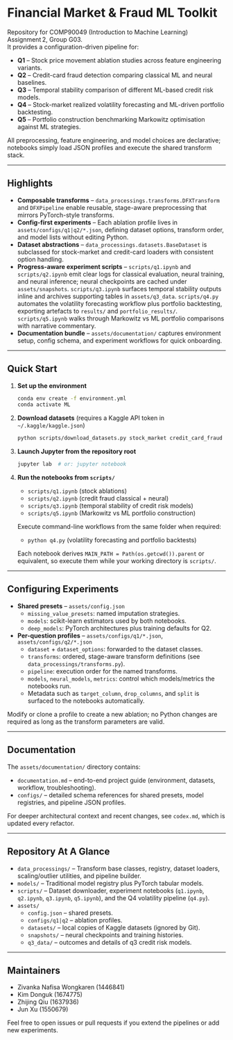 # Financial Market & Fraud ML Toolkit

Repository for COMP90049 (Introduction to Machine Learning) Assignment 2, Group G03.  
It provides a configuration-driven pipeline for:
- **Q1** &ndash; Stock price movement ablation studies across feature engineering variants.
- **Q2** &ndash; Credit-card fraud detection comparing classical ML and neural baselines.
- **Q3** &ndash; Temporal stability comparison of different ML-based credit risk models.
- **Q4** &ndash; Stock-market realized volatility forecasting and ML-driven portfolio backtesting.
- **Q5** &ndash; Portfolio construction benchmarking Markowitz optimisation against ML strategies.

All preprocessing, feature engineering, and model choices are declarative; notebooks simply load JSON profiles and execute the shared transform stack. 

---

## Highlights
- **Composable transforms** – `data_processings.transforms.DFXTransform` and `DFXPipeline` enable reusable, stage-aware preprocessing that mirrors PyTorch-style transforms.
- **Config-first experiments** – Each ablation profile lives in `assets/configs/q1|q2/*.json`, defining dataset options, transform order, and model lists without editing Python.
- **Dataset abstractions** – `data_processings.datasets.BaseDataset` is subclassed for stock-market and credit-card loaders with consistent option handling.
- **Progress-aware experiment scripts** – `scripts/q1.ipynb` and `scripts/q2.ipynb` emit clear logs for classical evaluation, neural training, and neural inference; neural checkpoints are cached under `assets/snapshots`. `scripts/q3.ipynb` surfaces temporal stability outputs inline and archives supporting tables in `assets/q3_data`. `scripts/q4.py` automates the volatility forecasting workflow plus portfolio backtesting, exporting artefacts to `results/` and `portfolio_results/`. `scripts/q5.ipynb` walks through Markowitz vs ML portfolio comparisons with narrative commentary.
- **Documentation bundle** – `assets/documentation/` captures environment setup, config schema, and experiment workflows for quick onboarding.

---

## Quick Start
1. **Set up the environment**
   ```bash
   conda env create -f environment.yml
   conda activate ML
   ```
2. **Download datasets** (requires a Kaggle API token in `~/.kaggle/kaggle.json`)
   ```bash
   python scripts/download_datasets.py stock_market credit_card_fraud
   ```
3. **Launch Jupyter from the repository root**
   ```bash
   jupyter lab  # or: jupyter notebook
   ```
4. **Run the notebooks from `scripts/`**
   - `scripts/q1.ipynb` (stock ablations)  
   - `scripts/q2.ipynb` (credit fraud classical + neural)
   - `scripts/q3.ipynb` (temporal stability of credit risk models)
   - `scripts/q5.ipynb` (Markowitz vs ML portfolio construction)

   Execute command-line workflows from the same folder when required:
   - `python q4.py` (volatility forecasting and portfolio backtests)

   Each notebook derives `MAIN_PATH = Path(os.getcwd()).parent` or equivalent, so execute them while your working directory is `scripts/`.

---

## Configuring Experiments
- **Shared presets** – `assets/config.json`
  - `missing_value_presets`: named imputation strategies.
  - `models`: scikit-learn estimators used by both notebooks.
  - `deep_models`: PyTorch architectures plus training defaults for Q2.
- **Per-question profiles** – `assets/configs/q1/*.json`, `assets/configs/q2/*.json`
  - `dataset` + `dataset_options`: forwarded to the dataset classes.
  - `transforms`: ordered, stage-aware transform definitions (see `data_processings/transforms.py`).
  - `pipeline`: execution order for the named transforms.
  - `models`, `neural_models`, `metrics`: control which models/metrics the notebooks run.
  - Metadata such as `target_column`, `drop_columns`, and `split` is surfaced to the notebooks automatically.

Modify or clone a profile to create a new ablation; no Python changes are required as long as the transform parameters are valid.

---

## Documentation
The `assets/documentation/` directory contains:
- `documentation.md` – end-to-end project guide (environment, datasets, workflow, troubleshooting).
- `configs/` – detailed schema references for shared presets, model registries, and pipeline JSON profiles.

For deeper architectural context and recent changes, see `codex.md`, which is updated every refactor.

---

## Repository At A Glance
- `data_processings/` – Transform base classes, registry, dataset loaders, scaling/outlier utilities, and pipeline builder.
- `models/` – Traditional model registry plus PyTorch tabular models.
- `scripts/` – Dataset downloader, experiment notebooks (`q1.ipynb`, `q2.ipynb`, `q3.ipynb`, `q5.ipynb`), and the Q4 volatility pipeline (`q4.py`).
- `assets/`
  - `config.json` – shared presets.
  - `configs/q1|q2` – ablation profiles.
  - `datasets/` – local copies of Kaggle datasets (ignored by Git).
  - `snapshots/` – neural checkpoints and training histories.
  - `q3_data/` – outcomes and details of q3 credit risk models. 

---

## Maintainers
- Zivanka Nafisa Wongkaren (1446841)  
- Kim Donguk (1674775)  
- Zhijing Qiu (1637936)  
- Jun Xu (1550679)

Feel free to open issues or pull requests if you extend the pipelines or add new experiments.
